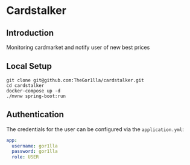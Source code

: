 # Cardstalker

## Introduction
Monitoring cardmarket and notify user of new best prices

## Local Setup

```
git clone git@github.com:TheGor1lla/cardstalker.git
cd cardstalker
docker-compose up -d
./mvnw spring-boot:run
```

## Authentication

The credentials for the user can be configured via the `application.yml`:

```yaml
app:
  username: gor1lla
  password: gor1lla
  role: USER
```